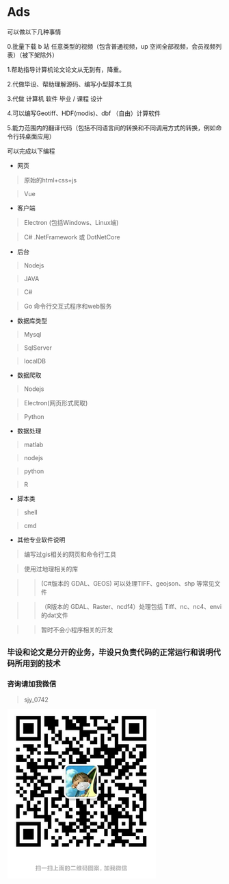 # Ads

可以做以下几种事情

0.批量下载 b 站 任意类型的视频（包含普通视频，up 空间全部视频，会员视频列表）（被下架除外）

1.帮助指导计算机论文论文从无到有，降重。

2.代做毕设、帮助理解源码、编写小型脚本工具

3.代做 计算机 软件 毕业 / 课程 设计

4.可以编写Geotiff、HDF(modis)、dbf （自由）计算软件

5.能力范围内的翻译代码（包括不同语言间的转换和不同调用方式的转换，例如命令行转桌面应用）

可以完成以下编程

- 网页
> 原始的html+css+js

> Vue


- 客户端
> Electron (包括Windows、Linux端)

> C# .NetFramework 或 DotNetCore


- 后台
> Nodejs

> JAVA

> C#

> Go 命令行交互式程序和web服务

- 数据库类型
> Mysql

> SqlServer

> localDB

- 数据爬取
> Nodejs

> Electron(网页形式爬取)

> Python

- 数据处理
> matlab

> nodejs

> python

> R

- 脚本类
> shell

> cmd

- 其他专业软件说明
> 编写过gis相关的网页和命令行工具

> 使用过地理相关的库

>> (C#版本的 GDAL、GEOS) 可以处理TIFF、geojson、shp 等常见文件

>>（R版本的 GDAL、Raster、ncdf4）处理包括 Tiff、nc、nc4、envi的dat文件

>> 暂时不会小程序相关的开发

## ```毕设和论文是分开的业务，毕设只负责代码的正常运行和说明代码所用到的技术```

### 咨询请加我微信

> sjy_0742

![](./weixin.png)
